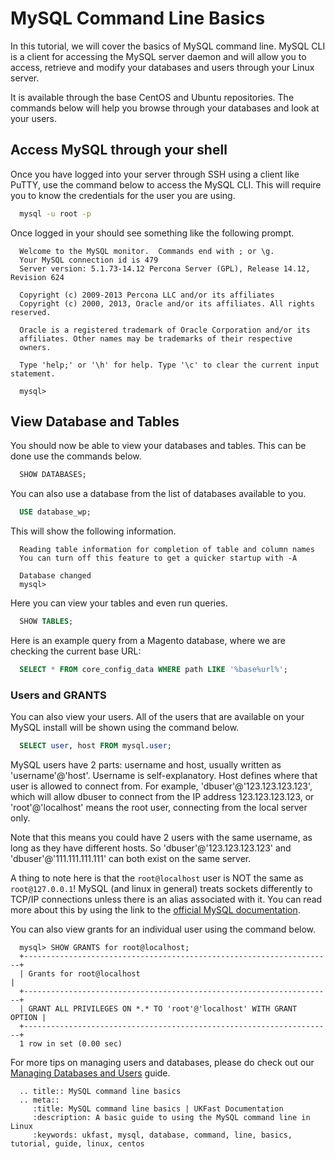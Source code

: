 # MySQL Command Line Basics

In this tutorial, we will cover the basics of MySQL command line. MySQL CLI is a client for accessing the MySQL server daemon and will allow you to access, retrieve and modify your databases and users through your Linux server.

It is available through the base CentOS and Ubuntu repositories. The commands below will help you browse through your databases and look at your users.


## Access MySQL through your shell

Once you have logged into your server through SSH using a client like PuTTY, use the command below to access the MySQL CLI. This will require you to know the credentials for the user you are using.

```bash
  mysql -u root -p
```


Once logged in your should see something like the following prompt.

```console
  Welcome to the MySQL monitor.  Commands end with ; or \g.
  Your MySQL connection id is 479
  Server version: 5.1.73-14.12 Percona Server (GPL), Release 14.12, Revision 624

  Copyright (c) 2009-2013 Percona LLC and/or its affiliates
  Copyright (c) 2000, 2013, Oracle and/or its affiliates. All rights reserved.

  Oracle is a registered trademark of Oracle Corporation and/or its
  affiliates. Other names may be trademarks of their respective
  owners.

  Type 'help;' or '\h' for help. Type '\c' to clear the current input statement.

  mysql>
```


## View Database and Tables

You should now be able to view your databases and tables. This can be done use the commands below.

```sql
  SHOW DATABASES;
```

You can also use a database from the list of databases available to you.


```sql
  USE database_wp;
```

This will show the following information.

```console
  Reading table information for completion of table and column names
  You can turn off this feature to get a quicker startup with -A

  Database changed
  mysql>
```

Here you can view your tables and even run queries.

```sql
  SHOW TABLES;
```

Here is an example query from a Magento database, where we are checking the current base URL:

```sql
  SELECT * FROM core_config_data WHERE path LIKE '%base%url%';
```



### Users and GRANTS

You can also view your users. All of the users that are available on your MySQL install will be shown using the command below.

```sql
  SELECT user, host FROM mysql.user;
```

MySQL users have 2 parts: username and host, usually written as 'username'@'host'. Username is self-explanatory. Host defines where that user is allowed to connect from. For example, 'dbuser'@'123.123.123.123', which will allow dbuser to connect from the IP address 123.123.123.123, or 'root'@'localhost' means the root user, connecting from the local server only.

Note that this means you could have 2 users with the same username, as long as they have different hosts. So 'dbuser'@'123.123.123.123' and 'dbuser'@'111.111.111.111' can both exist on the same server.

A thing to note here is that the `root@localhost` user is NOT the same as `root@127.0.0.1`! MySQL (and linux in general) treats sockets differently to TCP/IP connections unless there is an alias associated with it. You can read more about this by using the link to the [official MySQL documentation](http://dev.mysql.com/doc/refman/5.5/en/can-not-connect-to-server.html).

You can also view grants for an individual user using the command below.

```console
  mysql> SHOW GRANTS for root@localhost;
  +---------------------------------------------------------------------+
  | Grants for root@localhost                                           |
  +---------------------------------------------------------------------+
  | GRANT ALL PRIVILEGES ON *.* TO 'root'@'localhost' WITH GRANT OPTION |
  +---------------------------------------------------------------------+
  1 row in set (0.00 sec)
```

For more tips on managing users and databases, please do check out our [Managing Databases and Users](/operatingsystems/linux/mysql/managing_databases_users.html) guide.

```eval_rst
  .. title:: MySQL command line basics
  .. meta::
     :title: MySQL command line basics | UKFast Documentation
     :description: A basic guide to using the MySQL command line in Linux
     :keywords: ukfast, mysql, database, command, line, basics, tutorial, guide, linux, centos
